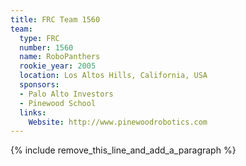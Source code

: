 ```yaml
---
title: FRC Team 1560
team:
  type: FRC
  number: 1560
  name: RoboPanthers
  rookie_year: 2005
  location: Los Altos Hills, California, USA
  sponsors:
  - Palo Alto Investors
  - Pinewood School
  links:
    Website: http://www.pinewoodrobotics.com
---
```


{% include remove_this_line_and_add_a_paragraph %}